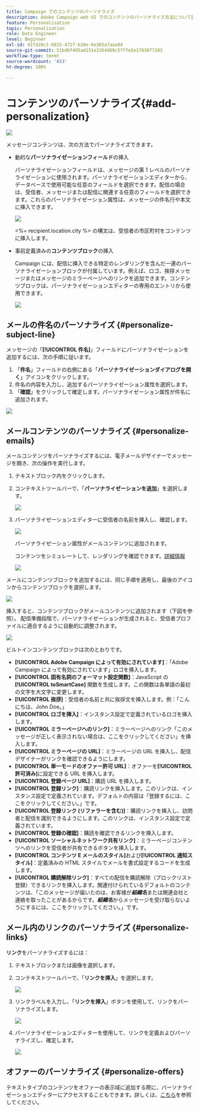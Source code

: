 ```yaml
---
title: Campaign でのコンテンツのパーソナライズ
description: Adobe Campaign web UI でのコンテンツのパーソナライズ方法について説明します
feature: Personalization
topic: Personalization
role: Data Engineer
level: Beginner
exl-id: d1fd20c1-6835-4727-b20e-6e365a7aaa04
source-git-commit: 51bd6f405ad151e2264d69c57ffe5e1783077203
workflow-type: tm+mt
source-wordcount: '653'
ht-degree: 100%

---
```


# コンテンツのパーソナライズ{#add-personalization}

![](../assets/do-not-localize/badge.png)

メッセージコンテンツは、次の方法でパーソナライズできます。

* 動的な&#x200B;**パーソナライゼーションフィールド**&#x200B;の挿入

   パーソナライゼーションフィールドは、メッセージの第 1 レベルのパーソナライゼーションに使用されます。パーソナライゼーションエディターから、データベースで使用可能な任意のフィールドを選択できます。配信の場合は、受信者、メッセージまたは配信に関連する任意のフィールドを選択できます。これらのパーソナライゼーション属性は、メッセージの件名行や本文に挿入できます。

   ![](assets/perso-subject-line.png)

   &lt;%= recipient.location.city %> の構文は、受信者の市区町村をコンテンツに挿入します。

* 事前定義済みの&#x200B;**コンテンツブロック**&#x200B;の挿入

   Campaign には、配信に挿入できる特定のレンダリングを含んだ一連のパーソナライゼーションブロックが付属しています。例えば、ロゴ、挨拶メッセージまたはメッセージのミラーページへのリンクを追加できます。コンテンツブロックは、パーソナライゼーションエディターの専用のエントリから使用できます。

   ![](assets/perso-content-blocks.png)
<!--
* Create **conditional content**

    Configure conditional content to add dynamic personalization based on the recipient’s profile for example. Text blocks and/or images are inserted when a particular condition is true.
-->

## メールの件名のパーソナライズ {#personalize-subject-line}

メッセージの「**[!UICONTROL 件名]**」フィールドにパーソナライゼーションを追加するには、次の手順に従います。

1. 「**件名**」フィールドの右側にある「**パーソナライゼーションダイアログを開く**」アイコンをクリックします。
1. 件名の内容を入力し、追加するパーソナライゼーション属性を選択します。
1. 「**確認**」をクリックして確定します。パーソナライゼーション属性が件名に追加されます。

![](assets/perso-subject.png)

## メールコンテンツのパーソナライズ {#personalize-emails}

メールコンテンツをパーソナライズするには、電子メールデザイナーでメッセージを開き、次の操作を実行します。

1. テキストブロック内をクリックします。
1. コンテキストツールバーで、「**パーソナライゼーションを追加**」を選択します。

   ![](assets/perso-add-to-content.png)

1. パーソナライゼーションエディターに受信者の名前を挿入し、確認します。

   ![](assets/perso-add-name.png)

   パーソナライゼーション属性がメールコンテンツに追加されます。

   コンテンツをシミュレートして、レンダリングを確認できます。[詳細情報](../preview-test/preview-content.md)

   ![](assets/perso-rendering.png)

メールにコンテンツブロックを追加するには、同じ手順を適用し、最後のアイコンからコンテンツブロックを選択します。

![](assets/perso-insert-block.png)

挿入すると、コンテンツブロックがメールコンテンツに追加されます（下図を参照）。 配信準備段階で、パーソナライゼーションが生成されると、受信者プロファイルに適合するように自動的に調整されます。

![](assets/perso-content-block-in-email.png)


ビルトインコンテンツブロックは次のとおりです。
* **[!UICONTROL Adobe Campaign によって有効にされています]**：「Adobe Campaign によって有効にされています」ロゴを挿入します。
* **[!UICONTROL 固有名詞のフォーマット設定関数]**：JavaScript の **[!UICONTROL toSmartCase]** 関数を生成します。この関数は各単語の最初の文字を大文字に変更します。
* **[!UICONTROL 挨拶]**：受信者の名前と共に挨拶文を挿入します。例：「こんにちは、John Doe。」
* **[!UICONTROL ロゴを挿入]**：インスタンス設定で定義されているロゴを挿入します。
* **[!UICONTROL ミラーページへのリンク]**：ミラーページへのリンク「このメッセージが正しく表示されない場合は、ここをクリックしてください」を挿入します。
* **[!UICONTROL ミラーページの URL]**：ミラーページの URL を挿入し、配信デザイナーがリンクを確認できるようにします。
* **[!UICONTROL 単一モードのオファー許可 URL]**：オファーを&#x200B;**[!UICONTROL 許可済み]**&#x200B;に設定できる URL を挿入します。
* **[!UICONTROL 登録ページ URL]**：購読 URL を挿入します。
* **[!UICONTROL 登録リンク]**：購読リンクを挿入します。このリンクは、インスタンス設定で定義されています。デフォルトの内容は「登録するには、ここをクリックしてください。」です。
* **[!UICONTROL 登録リンク (リファラーを含む)]**：購読リンクを挿入し、訪問者と配信を識別できるようにします。このリンクは、インスタンス設定で定義されています。
* **[!UICONTROL 登録の確認]**：購読を確認できるリンクを挿入します。
* **[!UICONTROL ソーシャルネットワーク共有リンク]**：ミラーページコンテンツへのリンクを受信者が共有できるボタンを挿入します。
* **[!UICONTROL コンテンツ E メールのスタイル]**&#x200B;および&#x200B;**[!UICONTROL 通知スタイル]**：定義済みの HTML スタイルでメールを書式設定するコードを生成します。
* **[!UICONTROL 購読解除リンク]**：すべての配信を購読解除（ブロックリスト登録）できるリンクを挿入します。関連付けられているデフォルトのコンテンツは、「このメッセージが届いたのは、お客様が&#x200B;***組織名***&#x200B;または関連会社と連絡を取ったことがあるからです。***組織名***&#x200B;からメッセージを受け取らないようにするには、ここをクリックしてください。」です。


## メール内のリンクのパーソナライズ {#personalize-links}

**リンク**&#x200B;をパーソナライズするには：

1. テキストブロックまたは画像を選択します。
1. コンテキストツールバーで、「**リンクを挿入**」を選択します。

   ![](assets/perso-link.png)

1. リンクラベルを入力し、「**リンクを挿入**」ボタンを使用して、リンクをパーソナライズします。

   ![](assets/perso-link-insert-icon.png)

1. パーソナライゼーションエディターを使用して、リンクを定義およびパーソナライズし、確定します。

   ![](assets/perso-link-edit.png)


## オファーのパーソナライズ {#personalize-offers}

テキストタイプのコンテンツをオファーの表示域に追加する際に、パーソナライゼーションエディターにアクセスすることもできます。詳しくは、[こちら](../content/offers.md)を参照してください。
